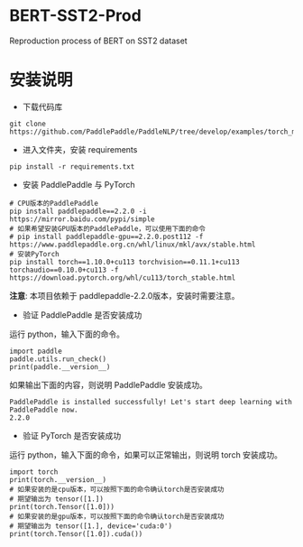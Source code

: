 # BERT-SST2-Prod
Reproduction process of BERT on SST2 dataset

# 安装说明

* 下载代码库

```shell
git clone https://github.com/PaddlePaddle/PaddleNLP/tree/develop/examples/torch_migration
```

* 进入文件夹，安装 requirements

```shell
pip install -r requirements.txt
```

* 安装 PaddlePaddle 与 PyTorch

```shell
# CPU版本的PaddlePaddle
pip install paddlepaddle==2.2.0 -i https://mirror.baidu.com/pypi/simple
# 如果希望安装GPU版本的PaddlePaddle，可以使用下面的命令
# pip install paddlepaddle-gpu==2.2.0.post112 -f https://www.paddlepaddle.org.cn/whl/linux/mkl/avx/stable.html
# 安装PyTorch
pip install torch==1.10.0+cu113 torchvision==0.11.1+cu113 torchaudio==0.10.0+cu113 -f https://download.pytorch.org/whl/cu113/torch_stable.html
```

**注意**: 本项目依赖于 paddlepaddle-2.2.0版本，安装时需要注意。

* 验证 PaddlePaddle 是否安装成功

运行 python，输入下面的命令。

```shell
import paddle
paddle.utils.run_check()
print(paddle.__version__)
```

如果输出下面的内容，则说明 PaddlePaddle 安装成功。

```
PaddlePaddle is installed successfully! Let's start deep learning with PaddlePaddle now.
2.2.0
```


* 验证 PyTorch 是否安装成功

运行 python，输入下面的命令，如果可以正常输出，则说明 torch 安装成功。

```shell
import torch
print(torch.__version__)
# 如果安装的是cpu版本，可以按照下面的命令确认torch是否安装成功
# 期望输出为 tensor([1.])
print(torch.Tensor([1.0]))
# 如果安装的是gpu版本，可以按照下面的命令确认torch是否安装成功
# 期望输出为 tensor([1.], device='cuda:0')
print(torch.Tensor([1.0]).cuda())
```
